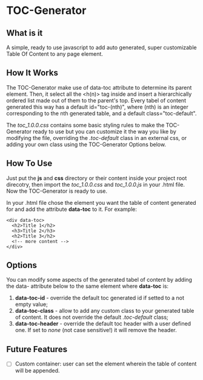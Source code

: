 # TOC-Generator

## What is it
A simple, ready to use javascript to add auto generated, super customizable Table Of Content to any page element.

## How It Works
The TOC-Generator make use of data-toc attribute to determine its parent element. Then, it select all the <h(n)> tag inside and insert a hierarchically ordered list made out of them to the parent's top. Every tabel of content generated this way has a default id="toc-(nth)", where (nth) is an integer corresponding to the nth generated table, and a default class="toc-default".

The *toc_1.0.0.css* contains some basic styling rules to make the TOC-Generator ready to use but you can customize it the way you like by modifying the file, overriding the *.toc-default* class in an external css, or adding your own class using the TOC-Generator Options below.

## How To Use
Just put the **js** and **css** directory or their content inside your project root direcotry, then import the *toc_1.0.0.css* and *toc_1.0.0.js* in your .html file. Now the TOC-Generator is ready to use.

In your .html file chose the element you want the table of content generated for and add the attribute **data-toc** to it. For example:
```
<div data-toc>
  <h2>Title 1</h2>
  <h3>Title 2</h3>
  <h2>Title 3</h2>
  <!-- more content -->
</div>
```

## Options
You can modify some aspects of the generated tabel of content by adding the data- attribute below to the same element where **data-toc** is:
1. **data-toc-id** - override the default toc generated id if setted to a not empty value;
2. **data-toc-class** - allow to add any custom class to your generated table of content. It does not override the default *.toc-default* class;
3. **data-toc-header** - override the default toc header with a user defined one. If set to *none* (not case sensitive!) it will remove the header.

## Future Features
- [ ] Custom container: user can set the element wherein the table of content will be appended.

